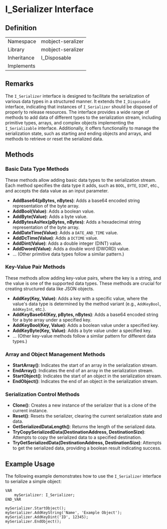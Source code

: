 # I_Serializer Interface

## Definition

|             |                   |
| ----------- | ----------------- |
| Namespace   | mobject-seralizer |
| Library     | mobject-seralizer |
| Inheritance | I_Disposable      |
| Implements  |                   |

## Remarks

The `I_Serializer` interface is designed to facilitate the serialization of various data types in a structured manner. It extends the `I_Disposable` interface, indicating that instances of `I_Serializer` should be disposed of properly to release resources. The interface provides a wide range of methods to add data of different types to the serialization stream, including primitive types, arrays, and complex objects implementing the `I_Serializable` interface. Additionally, it offers functionality to manage the serialization state, such as starting and ending objects and arrays, and methods to retrieve or reset the serialized data.

## Methods

### Basic Data Type Methods

These methods allow adding basic data types to the serialization stream. Each method specifies the data type it adds, such as `BOOL`, `BYTE`, `DINT`, etc., and accepts the data value as an input parameter.

- **AddBase64(pBytes, nBytes)**: Adds a base64 encoded string representation of the byte array.
- **AddBool(Value)**: Adds a boolean value.
- **AddByte(Value)**: Adds a byte value.
- **AddBytesAsHex(pBytes, nBytes)**: Adds a hexadecimal string representation of the byte array.
- **AddDateTime(Value)**: Adds a `DATE_AND_TIME` value.
- **AddDcTime(Value)**: Adds a `DCTIME` value.
- **AddDint(Value)**: Adds a double integer (DINT) value.
- **AddDword(Value)**: Adds a double word (DWORD) value.
- ... (Other primitive data types follow a similar pattern.)

### Key-Value Pair Methods

These methods allow adding key-value pairs, where the key is a string, and the value is one of the supported data types. These methods are crucial for creating structured data like JSON objects.

- **AddKey(Key, Value)**: Adds a key with a specific value, where the value's data type is determined by the method variant (e.g., `AddKeyBool`, `AddKeyInt`, etc.).
- **AddKeyBase64(Key, pBytes, nBytes)**: Adds a base64 encoded string for a byte array under a specified key.
- **AddKeyBool(Key, Value)**: Adds a boolean value under a specified key.
- **AddKeyByte(Key, Value)**: Adds a byte value under a specified key.
- ... (Other key-value methods follow a similar pattern for different data types.)

### Array and Object Management Methods

- **StartArray()**: Indicates the start of an array in the serialization stream.
- **EndArray()**: Indicates the end of an array in the serialization stream.
- **StartObject()**: Indicates the start of an object in the serialization stream.
- **EndObject()**: Indicates the end of an object in the serialization stream.

### Serialization Control Methods

- **Clone()**: Creates a new instance of the serializer that is a clone of the current instance.
- **Reset()**: Resets the serializer, clearing the current serialization state and data.
- **GetSerializedDataLength()**: Returns the length of the serialized data.
- **TryCopySerializedData(DestinationAddress, DestinationSize)**: Attempts to copy the serialized data to a specified destination.
- **TryGetSerializedData(DestinationAddress, DestinationSize)**: Attempts to get the serialized data, providing a boolean result indicating success.

## Example Usage

The following example demonstrates how to use the `I_Serializer` interface to serialize a simple object:

```plaintext
VAR
	mySerializer: I_Serializer;
END_VAR

mySerializer.StartObject();
mySerializer.AddKeyString('Name', 'Example Object');
mySerializer.AddKeyDint('ID', 12345);
mySerializer.EndObject();
```
